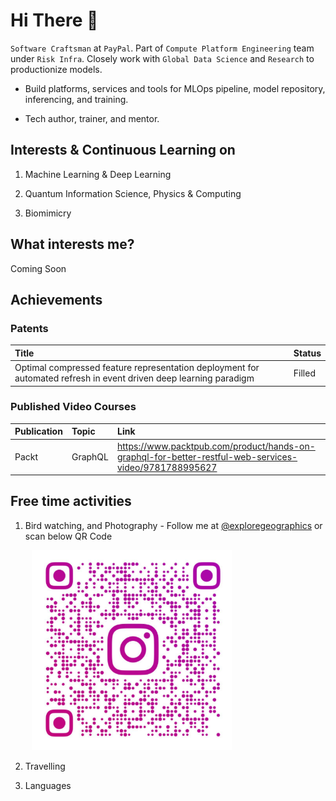 # Hi There 👋

`Software Craftsman` at `PayPal`. Part of `Compute Platform Engineering` team under `Risk Infra`. Closely work with `Global Data Science` and `Research` to productionize models.

* Build platforms, services and tools for MLOps pipeline, model repository, inferencing, and training.

* Tech author, trainer, and mentor.

## Interests & Continuous Learning on

1. Machine Learning & Deep Learning

2. Quantum Information Science, Physics & Computing

3. Biomimicry

## What interests me?

Coming Soon

## Achievements

### Patents

|Title|Status|
|:---|:---|
|Optimal compressed feature representation deployment for automated refresh in event driven deep learning paradigm|Filled|

### Published Video Courses

|Publication|Topic|Link|
|:---|:---|:---|
|Packt|GraphQL|https://www.packtpub.com/product/hands-on-graphql-for-better-restful-web-services-video/9781788995627|

## Free time activities

1. Bird watching, and Photography - Follow me at [@exploregeographics](https://www.instagram.com/exploregeographics/) or scan below QR Code

<pre>
    <img src="./insta_qr_code.jpeg" style="width: 320px;" />
</pre>

2. Travelling

3. Languages
